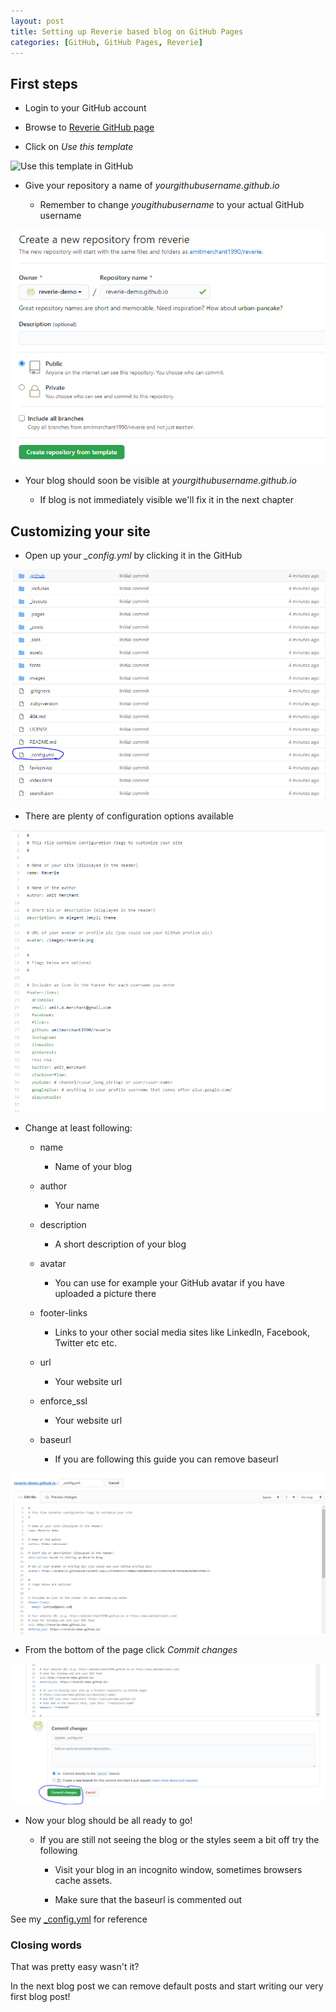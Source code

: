 ```yaml
---
layout: post
title: Setting up Reverie based blog on GitHub Pages
categories: [GitHub, GitHub Pages, Reverie]
---
```


## First steps

- Login to your GitHub account

- Browse to [Reverie GitHub page](https://github.com/amitmerchant1990/reverie)

- Click on *Use this template*

![Use this template in GitHub](/images/reverie-demo.png)

- Give your repository a name of *yourgithubusername.github.io*

  - Remember to change *yougithubusername* to your actual GitHub username

![Create a repository in GitHub](/images/2020-10-04/02.png)

- Your blog should soon be visible at *yourgithubusername.github.io*

  - If blog is not immediately visible we'll fix it in the next chapter

## Customizing your site

- Open up your *_config.yml* by clicking it in the GitHub

![Config.yml in GitHub](/images/2020-10-04/03.png)

- There are plenty of configuration options available

![Config.yml](/images/2020-10-04/04.png)

- Change at least following:

  - name

    - Name of your blog

  - author

    - Your name

  - description

    - A short description of your blog

  - avatar

    - You can use for example your GitHub avatar if you have uploaded a picture there

  - footer-links

    - Links to your other social media sites like LinkedIn, Facebook, Twitter etc etc.

  - url

    - Your website url

  - enforce_ssl

    - Your website url

  - baseurl

    - If you are following this guide you can remove baseurl

![Finished config.yml](/images/2020-10-04/05.png)

- From the bottom of the page click *Commit changes*

![Commit changes](/images/2020-10-04/06.png)

- Now your blog should be all ready to go!

  - If you are still not seeing the blog or the styles seem a bit off try the following

    - Visit your blog in an incognito window, sometimes browsers cache assets.

    - Make sure that the baseurl is commented out

See my [_config.yml](https://github.com/MikkoLuhtasaari/MikkoLuhtasaari.github.io/blob/master/_config.yml) for reference

### Closing words

That was pretty easy wasn't it?

In the next blog post we can remove default posts and start writing our very first blog post!
